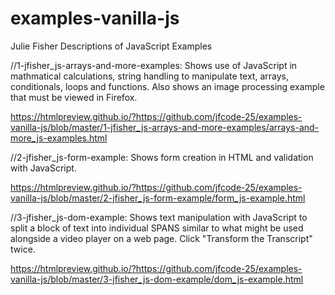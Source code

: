 # examples-vanilla-js
Julie Fisher
Descriptions of JavaScript Examples

//1-jfisher_js-arrays-and-more-examples:
Shows use of JavaScript in mathmatical calculations, string handling to manipulate text, arrays, conditionals, loops and functions. 
Also shows an image processing example that must be viewed in Firefox.

https://htmlpreview.github.io/?https://github.com/jfcode-25/examples-vanilla-js/blob/master/1-jfisher_js-arrays-and-more-examples/arrays-and-more_js-examples.html

//2-jfisher_js-form-example:
Shows form creation in HTML and validation with JavaScript.

https://htmlpreview.github.io/?https://github.com/jfcode-25/examples-vanilla-js/blob/master/2-jfisher_js-form-example/form_js-example.html


//3-jfisher_js-dom-example:
Shows text manipulation with JavaScript to split a block of text into individual SPANS similar to what might be used alongside a video player on a web page. Click "Transform the Transcript" twice.

https://htmlpreview.github.io/?https://github.com/jfcode-25/examples-vanilla-js/blob/master/3-jfisher_js-dom-example/dom_js-example.html








